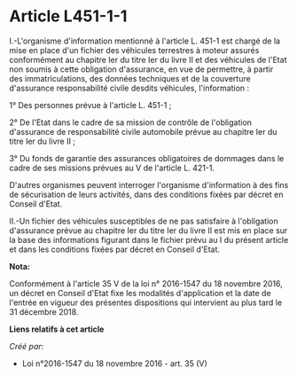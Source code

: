 # Article L451-1-1

I.-L'organisme d'information mentionné à l'article L. 451-1 est chargé de la mise en place d'un fichier des véhicules
terrestres à moteur assurés conformément au chapitre Ier du titre Ier du livre II et des véhicules de l'Etat non soumis à
cette obligation d'assurance, en vue de permettre, à partir des immatriculations, des données techniques et de la couverture
d'assurance responsabilité civile desdits véhicules, l'information : 

1° Des personnes prévue à l'article L. 451-1 ; 

2° De l'Etat dans le cadre de sa mission de contrôle de l'obligation d'assurance de responsabilité civile automobile prévue
au chapitre Ier du titre Ier du livre II ; 

3° Du fonds de garantie des assurances obligatoires de dommages dans le cadre de ses missions prévues au V de l'article L.
421-1. 

D'autres organismes peuvent interroger l'organisme d'information à des fins de sécurisation de leurs activités, dans des
conditions fixées par décret en Conseil d'Etat. 

II.-Un fichier des véhicules susceptibles de ne pas satisfaire à l'obligation d'assurance prévue au chapitre Ier du titre Ier
du livre II est mis en place sur la base des informations figurant dans le fichier prévu au I du présent article et dans les
conditions fixées par décret en Conseil d'Etat.

**Nota:**

Conformément à l'article 35 V de la loi n° 2016-1547 du 18 novembre 2016, un décret en Conseil d'Etat fixe les modalités
d'application et la date de l'entrée en vigueur des présentes dispositions qui intervient au plus tard le 31 décembre 2018.

**Liens relatifs à cet article**

_Créé par_:

  - Loi n°2016-1547 du 18 novembre 2016 - art. 35 (V)
